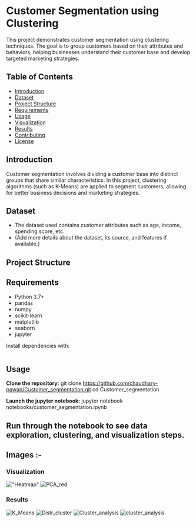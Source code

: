 # Customer Segmentation using Clustering

This project demonstrates customer segmentation using clustering techniques. The goal is to group customers based on their attributes and behaviors, helping businesses understand their customer base and develop targeted marketing strategies.

## Table of Contents

- [Introduction](#introduction)
- [Dataset](#dataset)
- [Project Structure](#project-structure)
- [Requirements](#requirements)
- [Usage](#usage)
- [Visualization](#Visualization)
- [Results](#results)
- [Contributing](#contributing)
- [License](#license)

## Introduction

Customer segmentation involves dividing a customer base into distinct groups that share similar characteristics. In this project, clustering algorithms (such as K-Means) are applied to segment customers, allowing for better business decisions and marketing strategies.

## Dataset

- The dataset used contains customer attributes such as age, income, spending score, etc.
- (Add more details about the dataset, its source, and features if available.)

## Project Structure



## Requirements

- Python 3.7+
- pandas
- numpy
- scikit-learn
- matplotlib
- seaborn
- jupyter

Install dependencies with:

```bash pip install -r requirements.txt
```
## Usage

**Clone the repository:**
git clone https://github.com/chaudhary-pawan/Customer_segmentation.git
cd Customer_segmentation

**Launch the jupyter notebook:**
jupyter notebook notebooks/customer_segmentation.ipynb

**Run through the notebook to see data exploration, clustering, and visualization steps.**
---

## Images :-
### Visualization
!["Heatmap"](Data_Visualization/0.1.png)
![PCA_red](Data_Visualization/1.png)



### Results
![K_Means](Result/3.png)
![Distr_cluster](Result/4.png)
![Cluster_analysis](Result/5.png)
![cluster_analysis](Result/6.png)



